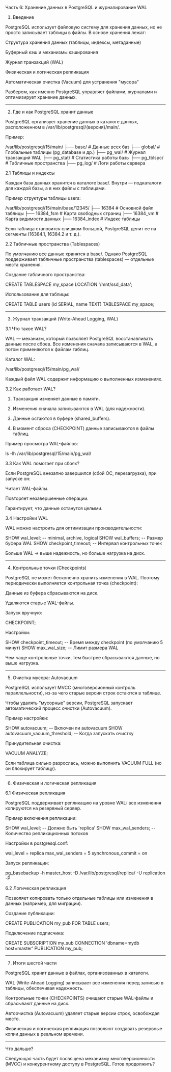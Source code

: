 Часть 6: Хранение данных в PostgreSQL и журналирование WAL

1. Введение

PostgreSQL использует файловую систему для хранения данных, но не просто записывает таблицы в файлы. В основе хранения лежат:

Структура хранения данных (таблицы, индексы, метаданные)

Буферный кэш и механизмы кэширования

Журнал транзакций (WAL)

Физическая и логическая репликация

Автоматическая очистка (Vacuum) для устранения "мусора"


Разберем, как именно PostgreSQL управляет файлами, журналами и оптимизирует хранение данных.


---

2. Где и как PostgreSQL хранит данные

PostgreSQL организует хранение данных в каталоге данных, расположенном в /var/lib/postgresql/{версия}/main/.

Пример:

/var/lib/postgresql/15/main/
 ├── base/           # Данные всех баз
 ├── global/         # Глобальные таблицы (pg_database и др.)
 ├── pg_wal/         # Журнал транзакций WAL
 ├── pg_stat/        # Статистика работы базы
 ├── pg_tblspc/      # Табличные пространства
 ├── pg_log/         # Логи работы сервера

2.1 Таблицы и индексы

Каждая база данных хранится в каталоге base/. Внутри — подкаталоги для каждой базы, а в них файлы с таблицами.

Пример структуры таблицы users:

/var/lib/postgresql/15/main/base/12345/
 ├── 16384           # Основной файл таблицы
 ├── 16384_fsm       # Карта свободных страниц
 ├── 16384_vm        # Карта видимости данных
 ├── 16384_index     # Индекс таблицы

Если таблица становится слишком большой, PostgreSQL делит ее на сегменты (16384.1, 16384.2 и т. д.).

2.2 Табличные пространства (Tablespaces)

По умолчанию все данные хранятся в base/. Однако PostgreSQL поддерживает табличные пространства (tablespaces) — отдельные места хранения.

Создание табличного пространства:

CREATE TABLESPACE my_space LOCATION '/mnt/ssd_data';

Использование для таблицы:

CREATE TABLE users (id SERIAL, name TEXT) TABLESPACE my_space;


---

3. Журнал транзакций (Write-Ahead Logging, WAL)

3.1 Что такое WAL?

WAL — механизм, который позволяет PostgreSQL восстанавливать данные после сбоев. Все изменения сначала записываются в WAL, а потом применяются к файлам таблиц.

Каталог WAL:

/var/lib/postgresql/15/main/pg_wal/

Каждый файл WAL содержит информацию о выполненных изменениях.

3.2 Как работает WAL?

1. Транзакция изменяет данные в памяти.


2. Изменения сначала записываются в WAL (для надежности).


3. Данные остаются в буфере (shared_buffers).


4. В момент сброса (CHECKPOINT) данные записываются в файлы таблиц.



Пример просмотра WAL-файлов:

ls -lh /var/lib/postgresql/15/main/pg_wal/

3.3 Как WAL помогает при сбоях?

Если PostgreSQL внезапно завершился (сбой ОС, перезагрузка), при запуске он:

Читает WAL-файлы.

Повторяет незавершенные операции.

Гарантирует, что данные останутся целыми.


3.4 Настройки WAL

WAL можно настроить для оптимизации производительности:

SHOW wal_level;  -- minimal, archive, logical
SHOW wal_buffers;  -- Размер буфера WAL
SHOW checkpoint_timeout;  -- Интервал контрольных точек

Больше WAL → выше надежность, но больше нагрузка на диск.


---

4. Контрольные точки (Checkpoints)

PostgreSQL не может бесконечно хранить изменения в WAL. Поэтому периодически выполняется контрольная точка (checkpoint):

Данные из буфера сбрасываются на диск.

Удаляются старые WAL-файлы.


Запуск вручную:

CHECKPOINT;

Настройки:

SHOW checkpoint_timeout;  -- Время между checkpoint (по умолчанию 5 минут)
SHOW max_wal_size;  -- Лимит размера WAL

Чем чаще контрольные точки, тем быстрее сбрасываются данные, но выше нагрузка.


---

5. Очистка мусора: Autovacuum

PostgreSQL использует MVCC (многоверсионный контроль параллельности), из-за чего старые версии строк остаются в таблице.

Чтобы удалять "мусорные" версии, PostgreSQL запускает автоматический процесс очистки (Autovacuum).

Пример настройки:

SHOW autovacuum;  -- Включен ли autovacuum
SHOW autovacuum_vacuum_threshold;  -- Когда запускать очистку

Принудительная очистка:

VACUUM ANALYZE;

Если таблица сильно разрослась, можно выполнить VACUUM FULL (но он блокирует таблицу).


---

6. Физическая и логическая репликация

6.1 Физическая репликация

PostgreSQL поддерживает репликацию на уровне WAL: все изменения копируются на резервный сервер.

Пример включения репликации:

SHOW wal_level;  -- Должно быть 'replica'
SHOW max_wal_senders;  -- Количество репликационных потоков

Настройки в postgresql.conf:

wal_level = replica
max_wal_senders = 5
synchronous_commit = on

Запуск репликации:

pg_basebackup -h master_host -D /var/lib/postgresql/replica/ -U replication -P

6.2 Логическая репликация

Позволяет копировать только отдельные таблицы или изменения в данных (например, для миграции).

Создание публикации:

CREATE PUBLICATION my_pub FOR TABLE users;

Подключение подписчика:

CREATE SUBSCRIPTION my_sub CONNECTION 'dbname=mydb host=master' PUBLICATION my_pub;


---

7. Итоги шестой части

PostgreSQL хранит данные в файлах, организованных в каталоги.

WAL (Write-Ahead Logging) записывает все изменения перед записью в таблицы, обеспечивая надежность.

Контрольные точки (CHECKPOINTS) очищают старые WAL-файлы и сбрасывают данные на диск.

Автоочистка (Autovacuum) удаляет старые версии строк, освобождая место.

Физическая и логическая репликация позволяют создавать резервные копии данных в реальном времени.



---

Что дальше?

Следующая часть будет посвящена механизму многоверсионности (MVCC) и конкурентному доступу в PostgreSQL. Готов продолжить?

